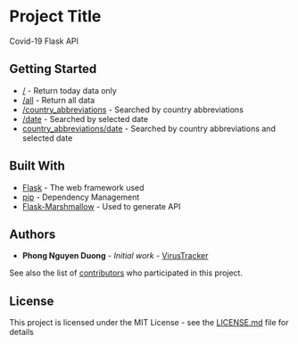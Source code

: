 # Project Title

Covid-19 Flask API 

## Getting Started

* [/](https://virustracker-api.herokuapp.com/) - Return today data only
* [/all](https://virustracker-api.herokuapp.com/all) - Return all data
* [/country_abbreviations](https://virustracker-api.herokuapp.com/vn) - Searched by country abbreviations
* [/date<yyyy-mm-dd>](https://virustracker-api.herokuapp.com/2020-05-16) - Searched by selected date
* [country_abbreviations/date<yyyy-mm-dd>](https://virustracker-api.herokuapp.com/vn/2020-05-16) - Searched by country abbreviations and selected date

## Built With

* [Flask](https://github.com/pallets/flask) - The web framework used
* [pip](https://github.com/pypa/pip) - Dependency Management
* [Flask-Marshmallow](https://github.com/marshmallow-code/flask-marshmallow) - Used to generate API 

## Authors

* **Phong Nguyen Duong** - *Initial work* - [VirusTracker](https://github.com/pnguyenduong/virustracker-api)

See also the list of [contributors](https://github.com/pnguyenduong/virustracker-api/graphs/contributors) who participated in this project.

## License

This project is licensed under the MIT License - see the [LICENSE.md](https://github.com/pnguyenduong/virustracker-api/blob/master/LICENSE) file for details


